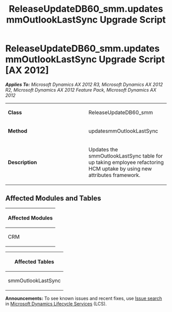 ﻿---
title: ReleaseUpdateDB60_smm.updatesmmOutlookLastSync Upgrade Script
TOCTitle: ReleaseUpdateDB60_smm.updatesmmOutlookLastSync Upgrade Script
ms:assetid: 99b4a51d-b809-510a-8906-11f5c643d560
ms:mtpsurl: https://msdn.microsoft.com/en-us/library/JJ686273(v=AX.60)
ms:contentKeyID: 49709976
ms.date: 05/18/2015
mtps_version: v=AX.60
---

# ReleaseUpdateDB60\_smm.updatesmmOutlookLastSync Upgrade Script [AX 2012]


_**Applies To:** Microsoft Dynamics AX 2012 R3, Microsoft Dynamics AX 2012 R2, Microsoft Dynamics AX 2012 Feature Pack, Microsoft Dynamics AX 2012_

<table>
<colgroup>
<col style="width: 50%" />
<col style="width: 50%" />
</colgroup>
<tbody>
<tr class="odd">
<td><p><strong>Class</strong></p></td>
<td><p>ReleaseUpdateDB60_smm</p></td>
</tr>
<tr class="even">
<td><p><strong>Method</strong></p></td>
<td><p>updatesmmOutlookLastSync</p></td>
</tr>
<tr class="odd">
<td><p><strong>Description</strong></p></td>
<td><p>Updates the smmOutlookLastSync table for up taking employee refactoring HCM uptake by using new attributes framework.</p></td>
</tr>
</tbody>
</table>


## Affected Modules and Tables

<table>
<colgroup>
<col style="width: 100%" />
</colgroup>
<thead>
<tr class="header">
<th><p>Affected Modules</p></th>
</tr>
</thead>
<tbody>
<tr class="odd">
<td><p>CRM</p></td>
</tr>
</tbody>
</table>


<table>
<colgroup>
<col style="width: 100%" />
</colgroup>
<thead>
<tr class="header">
<th><p>Affected Tables</p></th>
</tr>
</thead>
<tbody>
<tr class="odd">
<td><p>smmOutlookLastSync</p></td>
</tr>
</tbody>
</table>

  
**Announcements:** To see known issues and recent fixes, use [Issue search](http://go.microsoft.com/fwlink/?linkid=389258) in [Microsoft Dynamics Lifecycle Services](http://go.microsoft.com/fwlink/?linkid=306505) (LCS).

